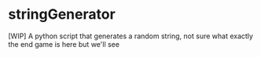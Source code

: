 # stringGenerator
[WIP] A python script that generates a random string, not sure what exactly the end game is here but we'll see
